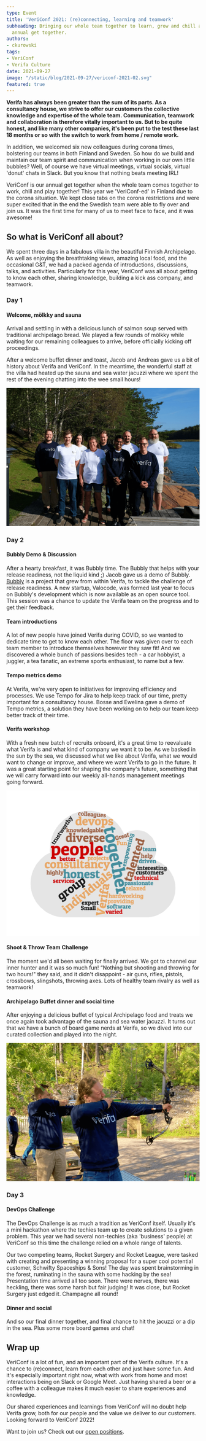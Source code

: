 ```yaml
---
type: Event
title: 'VeriConf 2021: (re)connecting, learning and teamwork'
subheading: Bringing our whole team together to learn, grow and chill at Verifa's
  annual get together.
authors:
- ckurowski
tags:
- VeriConf
- Verifa Culture
date: 2021-09-27
image: "/static/blog/2021-09-27/vericonf-2021-02.svg"
featured: true
---
```


**Verifa has always been greater than the sum of its parts. As a consultancy house, we strive to offer our customers the collective knowledge and expertise of the whole team. Communication, teamwork and collaboration is therefore vitally important to us. But to be quite honest, and like many other companies, it's been put to the test these last 18 months or so with the switch to work from home / remote work.**

In addition, we welcomed six new colleagues during corona times, bolstering our teams in both Finland and Sweden. So how do we build and maintain our team spirit and communication when working in our own little bubbles? Well, of course we have virtual meetings, virtual socials, virtual 'donut' chats in Slack. But you know that nothing beats meeting IRL!

VeriConf is our annual get together when the whole team comes together to work, chill and play together! This year we 'VeriConf-ed' in Finland due to the corona situation. We kept close tabs on the corona restrictions and were super excited that in the end the Swedish team were able to fly over and join us. It was the first time for many of us to meet face to face, and it was awesome!

## So what is VeriConf all about?

We spent three days in a fabulous villa in the beautiful Finnish Archipelago. As well as enjoying the breathtaking views, amazing local food, and the occasional G&T, we had a packed agenda of introductions, discussions, talks, and activities. Particularly for this year, VeriConf was all about getting to know each other, sharing knowledge, building a kick ass company, and teamwork.

### Day 1

#### Welcome, mölkky and sauna

Arrival and settling in with a delicious lunch of salmon soup served with traditional archipelago bread. We played a few rounds of mölkky while waiting for our remaining colleagues to arrive, before officially kicking off proceedings.

After a welcome buffet dinner and toast, Jacob and Andreas gave us a bit of history about Verifa and VeriConf. In the meantime, the wonderful staff at the villa had heated up the sauna and sea water jacuzzi where we spent the rest of the evening chatting into the wee small hours!

![Verifa team line-up](/static/blog/2021-09-27/vericonf2021_team_web2.png)

### Day 2

#### Bubbly Demo & Discussion

After a hearty breakfast, it was Bubbly time. The Bubbly that helps with your release readiness, not the liquid kind ;) Jacob gave us a demo of Bubbly. [Bubbly](https://bubbly.dev/ "Bubbly website") is a project that grew from within Verifa, to tackle the challenge of release readiness. A new startup, Valocode, was formed last year to focus on Bubbly's development which is now available as an open source tool. This session was a chance to update the Verifa team on the progress and to get their feedback.

#### Team introductions

A lot of new people have joined Verifa during COVID, so we wanted to dedicate time to get to know each other. The floor was given over to each team member to introduce themselves however they saw fit! And we discovered a whole bunch of passions besides tech - a car hobbyist, a juggler, a tea fanatic, an extreme sports enthusiast, to name but a few.

#### Tempo metrics demo

At Verifa, we're very open to initiatives for improving efficiency and processes. We use Tempo for Jira to help keep track of our time, pretty important for a consultancy house. Bosse and Ewelina gave a demo of Tempo metrics, a solution they have been working on to help our team keep better track of their time.

#### Verifa workshop

With a fresh new batch of recruits onboard, it's a great time to reevaluate what Verifa is and what kind of company we want it to be. As we basked in the sun by the sea, we discussed what we like about Verifa, what we would want to change or improve, and where we want Verifa to go in the future. It was a great starting point for shaping the company's future, something that we will carry forward into our weekly all-hands management meetings going forward.

![Verifa wordcloud](/static/blog/2021-09-27/vericonf-wordcloud.png "Verifa wordcloud")

#### Shoot & Throw Team Challenge

The moment we'd all been waiting for finally arrived. We got to channel our inner hunter and it was so much fun! “Nothing but shooting and throwing for two hours!" they said, and it didn't disappoint - air guns, rifles, pistols, crossbows, slingshots, throwing axes. Lots of healthy team rivalry as well as teamwork!

#### Archipelago Buffet dinner and social time

After enjoying a delicious buffet of typical Archipelago food and treats we once again took advantage of the sauna and sea water jacuzzi. It turns out that we have a bunch of board game nerds at Verifa, so we dived into our curated collection and played into the night.

![Verifa team practicing archery](/static/blog/2021-09-28/vericonf_archery-web2.png)

### Day 3

#### DevOps Challenge

The DevOps Challenge is as much a tradition as VeriConf itself. Usually it's a mini hackathon where the techies team up to create solutions to a given problem. This year we had several non-techies (aka 'business' people) at VeriConf so this time the challenge relied on a whole range of talents.

Our two competing teams, Rocket Surgery and Rocket League, were tasked with creating and presenting a winning proposal for a super cool potential customer, Schwifty Spaceships & Sons! The day was spent brainstorming in the forest, ruminating in the sauna with some hacking by the sea! Presentation time arrived all too soon. There were nerves, there was heckling, there was some harsh but fair judging! It was close, but Rocket Surgery just edged it. Champagne all round!

#### Dinner and social

And so our final dinner together, and final chance to hit the jacuzzi or a dip in the sea. Plus some more board games and chat!

## Wrap up

VeriConf is a lot of fun, and an important part of the Verifa culture. It's a chance to (re)connect, learn from each other and just have some fun. And it's especially important right now, what with work from home and most interactions being on Slack or Google Meet. Just having shared a beer or a coffee with a colleague makes it much easier to share experiences and knowledge.

Our shared experiences and learnings from VeriConf will no doubt help Verifa grow, both for our people and the value we deliver to our customers. Looking forward to VeriConf 2022!

Want to join us? Check out our [open positions](https://verifa.io/careers/).

